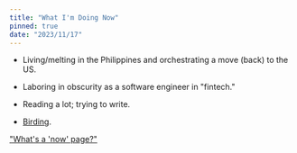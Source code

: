 ```yaml
---
title: "What I'm Doing Now"
pinned: true
date: "2023/11/17"
---
```


- Living/melting in the Philippines and orchestrating a move (back) to the US.

- Laboring in obscurity as a software engineer in "fintech."

- Reading a lot; trying to write.

- [Birding](/birding-life-list).

["What's a 'now' page?"](https://nownownow.com/about)
